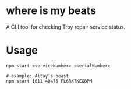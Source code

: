 # where is my beats

A CLI tool for checking Troy repair service status.

# Usage

```
npm start <serviceNumber> <serialNumber>

# example: Altay's beast
npm start 1611-40475 FL6RX7KEG8PM
```
